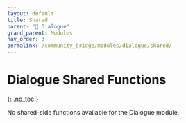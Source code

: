 ```yaml
---
layout: default
title: Shared
parent: "💬 Dialogue"
grand_parent: Modules
nav_order: 3
permalink: /community_bridge/modules/dialogue/shared/
---
```


# Dialogue Shared Functions
{: .no_toc }

No shared-side functions available for the Dialogue module.